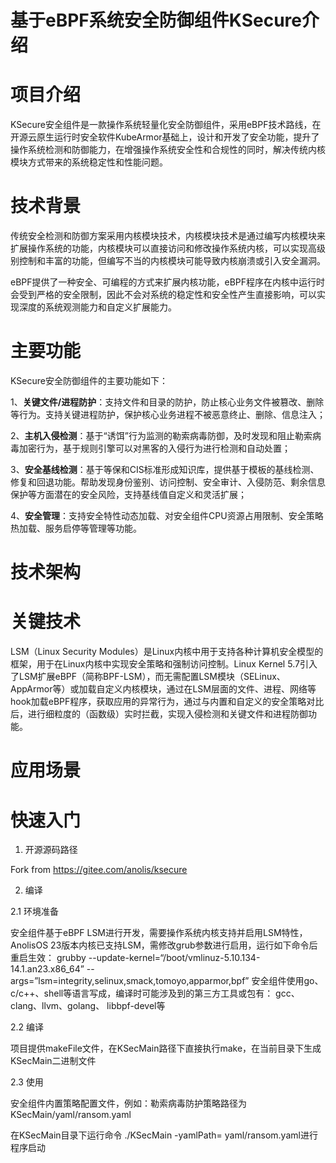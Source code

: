 # 基于eBPF系统安全防御组件KSecure介绍

# 项目介绍
KSecure安全组件是一款操作系统轻量化安全防御组件，采用eBPF技术路线，在开源云原生运行时安全软件KubeArmor基础上，设计和开发了安全功能，提升了操作系统检测和防御能力，在增强操作系统安全性和合规性的同时，解决传统内核模块方式带来的系统稳定性和性能问题。

# 技术背景
传统安全检测和防御方案采用内核模块技术，内核模块技术是通过编写内核模块来扩展操作系统的功能，内核模块可以直接访问和修改操作系统内核，可以实现高级别控制和丰富的功能，但编写不当的内核模块可能导致内核崩溃或引入安全漏洞。

eBPF提供了一种安全、可编程的方式来扩展内核功能，eBPF程序在内核中运行时会受到严格的安全限制，因此不会对系统的稳定性和安全性产生直接影响，可以实现深度的系统观测能力和自定义扩展能力。

# 主要功能
KSecure安全防御组件的主要功能如下：

1、**关键文件/进程防护**：支持文件和目录的防护，防止核心业务文件被篡改、删除等行为。支持关键进程防护，保护核心业务进程不被恶意终止、删除、信息注入；

2、**主机入侵检测**：基于“诱饵”行为监测的勒索病毒防御，及时发现和阻止勒索病毒加密行为，基于规则引擎可以对黑客的入侵行为进行检测和自动处置；

3、**安全基线检测**：基于等保和CIS标准形成知识库，提供基于模板的基线检测、修复和回退功能。帮助发现身份鉴别、访问控制、安全审计、入侵防范、剩余信息保护等方面潜在的安全风险，支持基线值自定义和灵活扩展；

4、**安全管理**：支持安全特性动态加载、对安全组件CPU资源占用限制、安全策略热加载、服务启停等管理等功能。

# 技术架构


# 关键技术
LSM（Linux Security Modules）是Linux内核中用于支持各种计算机安全模型的框架，用于在Linux内核中实现安全策略和强制访问控制。Linux Kernel 5.7引入了LSM扩展eBPF（简称BPF-LSM），而无需配置LSM模块（SELinux、AppArmor等）或加载自定义内核模块，通过在LSM层面的文件、进程、网络等hook加载eBPF程序，获取应用的异常行为，通过与内置和自定义的安全策略对比后，进行细粒度的（函数级）实时拦截，实现入侵检测和关键文件和进程防御功能。

# 应用场景

# 快速入门

1. 开源源码路径

Fork from https://gitee.com/anolis/ksecure

2. 编译

2.1 环境准备

安全组件基于eBPF LSM进行开发，需要操作系统内核支持并启用LSM特性，AnolisOS 23版本内核已支持LSM，需修改grub参数进行启用，运行如下命令后重启生效：
grubby --update-kernel=“/boot/vmlinuz-5.10.134-14.1.an23.x86_64” --args=”lsm=integrity,selinux,smack,tomoyo,apparmor,bpf”
安全组件使用go、c/c++、shell等语言写成，编译时可能涉及到的第三方工具或包有：  gcc、clang、llvm、golang、 libbpf-devel等

2.2 编译

项目提供makeFile文件，在KSecMain路径下直接执行make，在当前目录下生成KSecMain二进制文件

2.3 使用

安全组件内置策略配置文件，例如：勒索病毒防护策略路径为KSecMain/yaml/ransom.yaml

在KSecMain目录下运行命令 ./KSecMain -yamlPath= yaml/ransom.yaml进行程序启动
